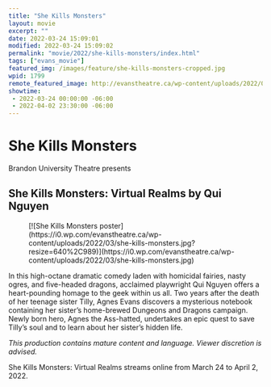 ```yaml
---
title: "She Kills Monsters"
layout: movie
excerpt: ""
date: 2022-03-24 15:09:01
modified: 2022-03-24 15:09:02
permalink: "movie/2022/she-kills-monsters/index.html"
tags: ["evans_movie"]
featured_img: /images/feature/she-kills-monsters-cropped.jpg
wpid: 1799
remote_featured_image: http://evanstheatre.ca/wp-content/uploads/2022/03/she-kills-monsters-cropped.jpg
showtime: 
 - 2022-03-24 00:00:00 -06:00
 - 2022-04-02 23:30:00 -06:00
---
```


# She Kills Monsters

Brandon University Theatre presents

She Kills Monsters: Virtual Realms by Qui Nguyen
------------------------------------------------

<figure class="wp-block-image size-full">[![She Kills Monsters poster](https://i0.wp.com/evanstheatre.ca/wp-content/uploads/2022/03/she-kills-monsters.jpg?resize=640%2C989)](https://i0.wp.com/evanstheatre.ca/wp-content/uploads/2022/03/she-kills-monsters.jpg)</figure>In this high-octane dramatic comedy laden with homicidal fairies, nasty ogres, and five-headed dragons, acclaimed playwright Qui Nguyen offers a heart-pounding homage to the geek within us all. Two years after the death of her teenage sister Tilly, Agnes Evans discovers a mysterious notebook containing her sister’s home-brewed Dungeons and Dragons campaign. Newly born hero, Agnes the Ass-hatted, undertakes an epic quest to save Tilly’s soul and to learn about her sister’s hidden life.

*This production contains mature content and language. Viewer discretion is advised.*

She Kills Monsters: Virtual Realms streams online from March 24 to April 2, 2022.